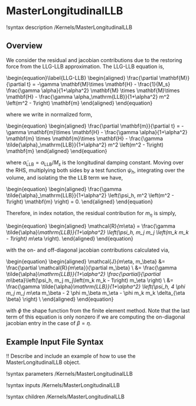 # MasterLongitudinalLLB

!syntax description /Kernels/MasterLongitudinalLLB

## Overview

We consider the residual and jacobian contributions due to the restoring force from the LLG-LLB approximation. The LLG-LLB equation is,

\begin{equation}\label{LLG-LLB}
  \begin{aligned}
    \frac{\partial \mathbf{M}}{\partial t} = -\gamma \mathbf{M}\times \mathbf{H} - \frac{1}{M_s} \frac{\gamma \alpha}{1+\alpha^2} \mathbf{M} \times \mathbf{M}\times \mathbf{H} - \frac{\gamma \alpha_\mathrm{LLB}}{1+\alpha^2} m^2 \left(m^2 - 1\right) \mathbf{m}
  \end{aligned}
\end{equation}

where we write in normalized form,

\begin{equation}
  \begin{aligned}
    \frac{\partial \mathbf{m}}{\partial t} = -\gamma \mathbf{m}\times \mathbf{H} - \frac{\gamma \alpha}{1+\alpha^2} \mathbf{m} \times \mathbf{m}\times \mathbf{H} - \frac{\gamma \tilde{\alpha}_\mathrm{LLB}}{1+\alpha^2} m^2 \left(m^2 - 1\right) \mathbf{m}
  \end{aligned}
\end{equation}

where $\tilde{\alpha}_\mathrm{LLB} = \alpha_\mathrm{LLB} / M_s$ is the longitudinal damping constant. Moving over the RHS, multiplying both sides by a test function $\psi_h$, integrating over the volume, and isolating the the LLB term we have,

\begin{equation}
  \begin{aligned}
    \frac{\gamma \tilde{\alpha}_\mathrm{LLB}}{1+\alpha^2} \left(\psi_h, m^2 \left(m^2 - 1\right) \mathbf{m} \right) = 0.
  \end{aligned}
\end{equation}

Therefore, in index notation, the residual contribution for $m_\eta$ is simply,

\begin{equation}
  \begin{aligned}
    \mathcal{R}_{m_\eta} = \frac{\gamma \tilde{\alpha}_\mathrm{LLB}}{1+\alpha^2} \left(\psi_h, m_j m_j \left(m_k m_k - 1\right) m_\eta \right).
  \end{aligned}
\end{equation}

with the on- and off-diagonal jacobian contributions calculated via,

\begin{equation}
  \begin{aligned}
    \mathcal{J}_{m_\eta, m_\beta} &= \frac{\partial \mathcal{R}_{m_\eta}}{\partial m_\beta} \\
    &= \frac{\gamma \tilde{\alpha}_\mathrm{LLB}}{1+\alpha^2} \frac{\partial}{\partial m_\beta}\left(\psi_h, m_j m_j\left(m_k m_k - 1\right) m_\eta \right) \\
    &= \frac{\gamma \tilde{\alpha}_\mathrm{LLB}}{1+\alpha^2} \left(\psi_h, 4 \phi m_j m_j m_\eta m_\beta - 2 \phi m_\beta m_\eta - \phi m_k m_k \delta_{\eta \beta} \right) \\
  \end{aligned}
\end{equation}

with $\phi$ the shape function from the finite element method. Note that the last term of this equation is only nonzero if we are computing the on-diagonal jacobian entry in the case of $\beta = \eta$.

## Example Input File Syntax

!! Describe and include an example of how to use the MasterLongitudinalLLB object.

!syntax parameters /Kernels/MasterLongitudinalLLB

!syntax inputs /Kernels/MasterLongitudinalLLB

!syntax children /Kernels/MasterLongitudinalLLB
